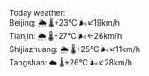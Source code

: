 Today weather:  
Beijing: 🌦   🌡️+23°C 🌬️↙19km/h  
Tianjin: 🌦   🌡️+27°C 🌬️←26km/h  
Shijiazhuang: 🌦   🌡️+25°C 🌬️↙11km/h  
Tangshan: ☁️   🌡️+26°C 🌬️↙28km/h  
